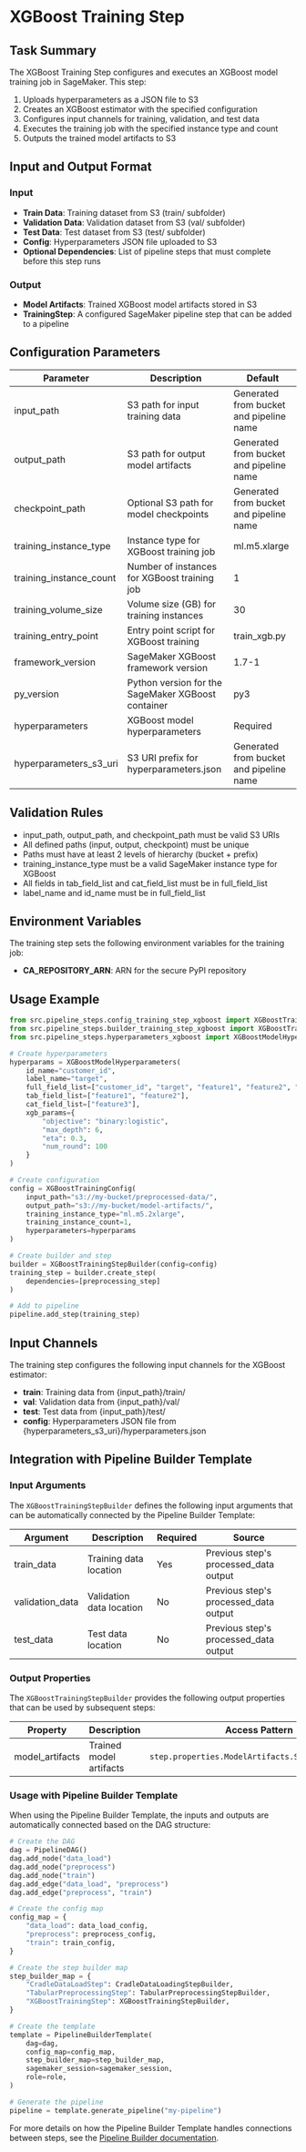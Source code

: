 # XGBoost Training Step

## Task Summary
The XGBoost Training Step configures and executes an XGBoost model training job in SageMaker. This step:

1. Uploads hyperparameters as a JSON file to S3
2. Creates an XGBoost estimator with the specified configuration
3. Configures input channels for training, validation, and test data
4. Executes the training job with the specified instance type and count
5. Outputs the trained model artifacts to S3

## Input and Output Format

### Input
- **Train Data**: Training dataset from S3 (train/ subfolder)
- **Validation Data**: Validation dataset from S3 (val/ subfolder)
- **Test Data**: Test dataset from S3 (test/ subfolder)
- **Config**: Hyperparameters JSON file uploaded to S3
- **Optional Dependencies**: List of pipeline steps that must complete before this step runs

### Output
- **Model Artifacts**: Trained XGBoost model artifacts stored in S3
- **TrainingStep**: A configured SageMaker pipeline step that can be added to a pipeline

## Configuration Parameters

| Parameter | Description | Default |
|-----------|-------------|---------|
| input_path | S3 path for input training data | Generated from bucket and pipeline name |
| output_path | S3 path for output model artifacts | Generated from bucket and pipeline name |
| checkpoint_path | Optional S3 path for model checkpoints | Generated from bucket and pipeline name |
| training_instance_type | Instance type for XGBoost training job | ml.m5.xlarge |
| training_instance_count | Number of instances for XGBoost training job | 1 |
| training_volume_size | Volume size (GB) for training instances | 30 |
| training_entry_point | Entry point script for XGBoost training | train_xgb.py |
| framework_version | SageMaker XGBoost framework version | 1.7-1 |
| py_version | Python version for the SageMaker XGBoost container | py3 |
| hyperparameters | XGBoost model hyperparameters | Required |
| hyperparameters_s3_uri | S3 URI prefix for hyperparameters.json | Generated from bucket and pipeline name |

## Validation Rules
- input_path, output_path, and checkpoint_path must be valid S3 URIs
- All defined paths (input, output, checkpoint) must be unique
- Paths must have at least 2 levels of hierarchy (bucket + prefix)
- training_instance_type must be a valid SageMaker instance type for XGBoost
- All fields in tab_field_list and cat_field_list must be in full_field_list
- label_name and id_name must be in full_field_list

## Environment Variables
The training step sets the following environment variables for the training job:
- **CA_REPOSITORY_ARN**: ARN for the secure PyPI repository

## Usage Example
```python
from src.pipeline_steps.config_training_step_xgboost import XGBoostTrainingConfig
from src.pipeline_steps.builder_training_step_xgboost import XGBoostTrainingStepBuilder
from src.pipeline_steps.hyperparameters_xgboost import XGBoostModelHyperparameters

# Create hyperparameters
hyperparams = XGBoostModelHyperparameters(
    id_name="customer_id",
    label_name="target",
    full_field_list=["customer_id", "target", "feature1", "feature2", "feature3"],
    tab_field_list=["feature1", "feature2"],
    cat_field_list=["feature3"],
    xgb_params={
        "objective": "binary:logistic",
        "max_depth": 6,
        "eta": 0.3,
        "num_round": 100
    }
)

# Create configuration
config = XGBoostTrainingConfig(
    input_path="s3://my-bucket/preprocessed-data/",
    output_path="s3://my-bucket/model-artifacts/",
    training_instance_type="ml.m5.2xlarge",
    training_instance_count=1,
    hyperparameters=hyperparams
)

# Create builder and step
builder = XGBoostTrainingStepBuilder(config=config)
training_step = builder.create_step(
    dependencies=[preprocessing_step]
)

# Add to pipeline
pipeline.add_step(training_step)
```

## Input Channels
The training step configures the following input channels for the XGBoost estimator:
- **train**: Training data from {input_path}/train/
- **val**: Validation data from {input_path}/val/
- **test**: Test data from {input_path}/test/
- **config**: Hyperparameters JSON file from {hyperparameters_s3_uri}/hyperparameters.json

## Integration with Pipeline Builder Template

### Input Arguments

The `XGBoostTrainingStepBuilder` defines the following input arguments that can be automatically connected by the Pipeline Builder Template:

| Argument | Description | Required | Source |
|----------|-------------|----------|--------|
| train_data | Training data location | Yes | Previous step's processed_data output |
| validation_data | Validation data location | No | Previous step's processed_data output |
| test_data | Test data location | No | Previous step's processed_data output |

### Output Properties

The `XGBoostTrainingStepBuilder` provides the following output properties that can be used by subsequent steps:

| Property | Description | Access Pattern |
|----------|-------------|---------------|
| model_artifacts | Trained model artifacts | `step.properties.ModelArtifacts.S3ModelArtifacts` |

### Usage with Pipeline Builder Template

When using the Pipeline Builder Template, the inputs and outputs are automatically connected based on the DAG structure:

```python
# Create the DAG
dag = PipelineDAG()
dag.add_node("data_load")
dag.add_node("preprocess")
dag.add_node("train")
dag.add_edge("data_load", "preprocess")
dag.add_edge("preprocess", "train")

# Create the config map
config_map = {
    "data_load": data_load_config,
    "preprocess": preprocess_config,
    "train": train_config,
}

# Create the step builder map
step_builder_map = {
    "CradleDataLoadStep": CradleDataLoadingStepBuilder,
    "TabularPreprocessingStep": TabularPreprocessingStepBuilder,
    "XGBoostTrainingStep": XGBoostTrainingStepBuilder,
}

# Create the template
template = PipelineBuilderTemplate(
    dag=dag,
    config_map=config_map,
    step_builder_map=step_builder_map,
    sagemaker_session=sagemaker_session,
    role=role,
)

# Generate the pipeline
pipeline = template.generate_pipeline("my-pipeline")
```

For more details on how the Pipeline Builder Template handles connections between steps, see the [Pipeline Builder documentation](../pipeline_builder/README.md).
